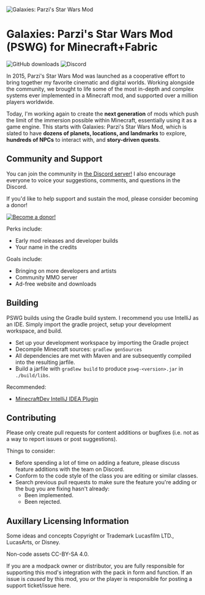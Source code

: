 ![Galaxies: Parzi's Star Wars Mod](https://raw.githubusercontent.com/Parzivail-Modding-Team/GalaxiesParzisStarWarsMod/master/resources/images/logo_big.png "Galaxies: Parzi's Star Wars Mod")

# Galaxies: Parzi's Star Wars Mod (PSWG) for Minecraft+Fabric

![GitHub downloads](https://img.shields.io/github/downloads/Parzivail-Modding-Team/GalaxiesParzisStarWarsMod/total.svg) 
![Discord](https://img.shields.io/discord/412945916476129280.svg)


In 2015, Parzi's Star Wars Mod was launched as a cooperative effort to bring together my favorite cinematic and digital worlds. Working alongside the community, we brought to life some of the most in-depth and complex systems ever implemented in a Minecraft mod, and supported over a million players worldwide.

Today, I'm working again to create the **next generation** of mods which push the limit of the immersion possible within Minecraft, essentially using it as a game engine. This starts with Galaxies: Parzi's Star Wars Mod, which is slated to have **dozens of planets, locations, and landmarks** to explore, **hundreds of NPCs** to interact with, and **story-driven quests**.

## Community and Support
You can join the community in [the Discord server!](https://discord.gg/54MVQZZ) I also encourage everyone to voice your suggestions, comments, and questions in the Discord.

If you'd like to help support and sustain the mod, please consider becoming a donor!

[![Become a donor!](https://c5.patreon.com/external/logo/become_a_patron_button.png)](https://www.patreon.com/bePatron?u=8079542)

Perks include:
* Early mod releases and developer builds
* Your name in the credits

Goals include:
* Bringing on more developers and artists
* Community MMO server
* Ad-free website and downloads

## Building
PSWG builds using the Gradle build system. I recommend you use IntelliJ as an IDE. Simply import the gradle project, setup your development workspace, and build.

* Set up your development workspace by importing the Gradle project
* Decompile Minecraft sources: `gradlew genSources`
* All dependencies are met with Maven and are subsequently compiled into the resulting jarfile.
* Build a jarfile with `gradlew build` to produce `pswg-<version>.jar` in `./build/libs`. 

Recommended:

* [MinecraftDev IntelliJ IDEA Plugin](https://plugins.jetbrains.com/plugin/8327)

## Contributing
Please only create pull requests for content additions or bugfixes (i.e. not as a way to report issues or post suggestions).

Things to consider:

* Before spending a lot of time on adding a feature, please discuss feature additions with the team on Discord. 
* Conform to the code style of the class you are editing or similar classes.
* Search previous pull requests to make sure the feature you're adding or the bug you are fixing hasn't already:
    * Been implemented.
    * Been rejected.

## Auxillary Licensing Information
Some ideas and concepts Copyright or Trademark Lucasfilm LTD., LucasArts, or Disney.

Non-code assets CC-BY-SA 4.0.

If you are a modpack owner or distributor, you are fully responsible for supporting this mod's integration with the pack in form and function. If an issue is *caused* by this mod, you or the player is responsible for posting a support ticket/issue here.
